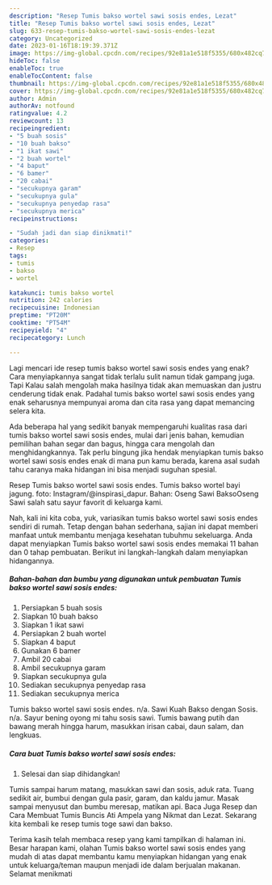 ```yaml
---
description: "Resep Tumis bakso wortel sawi sosis endes, Lezat"
title: "Resep Tumis bakso wortel sawi sosis endes, Lezat"
slug: 633-resep-tumis-bakso-wortel-sawi-sosis-endes-lezat
category: Uncategorized
date: 2023-01-16T18:19:39.371Z
image: https://img-global.cpcdn.com/recipes/92e81a1e518f5355/680x482cq70/tumis-bakso-wortel-sawi-sosis-endes-foto-resep-utama.jpg
hideToc: false
enableToc: true
enableTocContent: false
thumbnail: https://img-global.cpcdn.com/recipes/92e81a1e518f5355/680x482cq70/tumis-bakso-wortel-sawi-sosis-endes-foto-resep-utama.jpg
cover: https://img-global.cpcdn.com/recipes/92e81a1e518f5355/680x482cq70/tumis-bakso-wortel-sawi-sosis-endes-foto-resep-utama.jpg
author: Admin
authorAv: notfound
ratingvalue: 4.2
reviewcount: 13
recipeingredient:
- "5 buah sosis"
- "10 buah bakso"
- "1 ikat sawi"
- "2 buah wortel"
- "4 baput"
- "6 bamer"
- "20 cabai"
- "secukupnya garam"
- "secukupnya gula"
- "secukupnya penyedap rasa"
- "secukupnya merica"
recipeinstructions:

- "Sudah jadi dan siap dinikmati!"
categories:
- Resep
tags:
- tumis
- bakso
- wortel

katakunci: tumis bakso wortel 
nutrition: 242 calories
recipecuisine: Indonesian
preptime: "PT20M"
cooktime: "PT54M"
recipeyield: "4"
recipecategory: Lunch

---
```



Lagi mencari ide resep tumis bakso wortel sawi sosis endes yang enak? Cara menyiapkannya sangat tidak terlalu sulit namun tidak gampang juga. Tapi Kalau salah mengolah maka hasilnya tidak akan memuaskan dan justru cenderung tidak enak. Padahal tumis bakso wortel sawi sosis endes yang enak seharusnya mempunyai aroma dan cita rasa yang dapat memancing selera kita.


Ada beberapa hal yang sedikit banyak mempengaruhi kualitas rasa dari tumis bakso wortel sawi sosis endes, mulai dari jenis bahan, kemudian pemilihan bahan segar dan bagus, hingga cara mengolah dan menghidangkannya. Tak perlu bingung jika hendak menyiapkan tumis bakso wortel sawi sosis endes enak di mana pun kamu berada, karena asal sudah tahu caranya maka hidangan ini bisa menjadi suguhan spesial.

Resep Tumis bakso wortel sawi sosis endes. Tumis bakso wortel bayi jagung. foto: Instagram/@inspirasi_dapur. Bahan: Oseng Sawi BaksoOseng Sawi salah satu sayur favorit di keluarga kami.


Nah, kali ini kita coba, yuk, variasikan tumis bakso wortel sawi sosis endes sendiri di rumah. Tetap dengan bahan sederhana, sajian ini dapat memberi manfaat untuk membantu menjaga kesehatan tubuhmu sekeluarga. Anda dapat menyiapkan Tumis bakso wortel sawi sosis endes memakai 11 bahan dan 0 tahap pembuatan. Berikut ini langkah-langkah dalam menyiapkan hidangannya.

<!--inarticleads1-->

##### Bahan-bahan dan bumbu yang digunakan untuk pembuatan Tumis bakso wortel sawi sosis endes:

1. Persiapkan 5 buah sosis
1. Siapkan 10 buah bakso
1. Siapkan 1 ikat sawi
1. Persiapkan 2 buah wortel
1. Siapkan 4 baput
1. Gunakan 6 bamer
1. Ambil 20 cabai
1. Ambil secukupnya garam
1. Siapkan secukupnya gula
1. Sediakan secukupnya penyedap rasa
1. Sediakan secukupnya merica


Tumis bakso wortel sawi sosis endes. n/a. Sawi Kuah Bakso dengan Sosis. n/a. Sayur bening oyong mi tahu sosis sawi. Tumis bawang putih dan bawang merah hingga harum, masukkan irisan cabai, daun salam, dan lengkuas. 

<!--inarticleads2-->

##### Cara buat Tumis bakso wortel sawi sosis endes:


1. Selesai dan siap dihidangkan!

Tumis sampai harum matang, masukkan sawi dan sosis, aduk rata. Tuang sedikit air, bumbui dengan gula pasir, garam, dan kaldu jamur. Masak sampai menyusut dan bumbu meresap, matikan api. Baca Juga Resep dan Cara Membuat Tumis Buncis Ati Ampela yang Nikmat dan Lezat. Sekarang kita kembali ke resep tumis toge sawi dan bakso. 

Terima kasih telah membaca resep yang kami tampilkan di halaman ini. Besar harapan kami, olahan Tumis bakso wortel sawi sosis endes yang mudah di atas dapat membantu kamu menyiapkan hidangan yang enak untuk keluarga/teman maupun menjadi ide dalam berjualan makanan. Selamat menikmati
